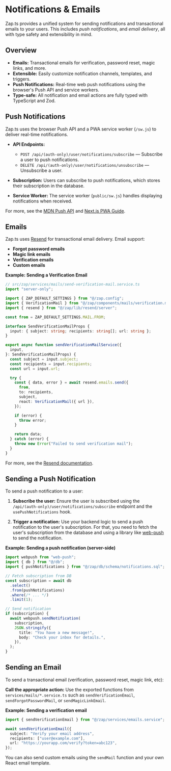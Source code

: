 # Notifications & Emails

Zap.ts provides a unified system for sending notifications and transactional emails to your users. This includes *push notifications*, and *email delivery*, all with type safety and extensibility in mind.

## Overview

* **Emails:** Transactional emails for verification, password reset, magic links, and more.
* **Extensible:** Easily customize notification channels, templates, and triggers.
* **Push Notifications:** Real-time web push notifications using the browser's Push API and service workers.
* **Type-safe:** All notification and email actions are fully typed with TypeScript and Zod.

## Push Notifications

Zap.ts uses the browser Push API and a PWA service worker (`/sw.js`) to deliver real-time notifications.

* **API Endpoints:**

  * `POST /api/(auth-only)/user/notifications/subscribe` — Subscribe a user to push notifications.
  * `DELETE /api/(auth-only)/user/notifications/unsubscribe` — Unsubscribe a user.
* **Subscription:** Users can subscribe to push notifications, which stores their subscription in the database.
* **Service Worker:** The service worker (`public/sw.js`) handles displaying notifications when received.

For more, see the [MDN Push API](https://developer.mozilla.org/en-US/docs/Web/API/Push_API) and [Next.js PWA Guide](https://nextjs.org/docs/app/guides/progressive-web-apps).

## Emails

Zap.ts uses [Resend](https://resend.com/) for transactional email delivery. Email support:

* **Forgot password emails**
* **Magic link emails**
* **Verification emails**
* **Custom emails**

**Example: Sending a Verification Email**

```ts
// src/zap/services/mails/send-verification-mail.service.ts
import "server-only";

import { ZAP_DEFAULT_SETTINGS } from "@/zap.config";
import { VerificationMail } from "@/zap/components/mails/verification.mail";
import { resend } from "@/zap/lib/resend/server";

const from = ZAP_DEFAULT_SETTINGS.MAIL.FROM;

interface SendVerificationMailProps {
  input: { subject: string; recipients: string[]; url: string };
}

export async function sendVerificationMailService({
  input,
}: SendVerificationMailProps) {
  const subject = input.subject;
  const recipients = input.recipients;
  const url = input.url;

  try {
    const { data, error } = await resend.emails.send({
      from,
      to: recipients,
      subject,
      react: VerificationMail({ url }),
    });

    if (error) {
      throw error;
    }

    return data;
  } catch (error) {
    throw new Error("Failed to send verification mail");
  }
}
```

For more, see the [Resend documentation](https://resend.com/docs).

## Sending a Push Notification

To send a push notification to a user:

1. **Subscribe the user:** Ensure the user is subscribed using the `/api/(auth-only)/user/notifications/subscribe` endpoint and the `usePushNotifications` hook.

2. **Trigger a notification:** Use your backend logic to send a push notification to the user's subscription. For that, you need to fetch the user's subscription from the database and using a library like [web-push](https://github.com/web-push-libs/web-push) to send the notification.

**Example: Sending a push notification (server-side)**

```ts
import webpush from "web-push";
import { db } from "@/db";
import { pushNotifications } from "@/zap/db/schema/notifications.sql";

// Fetch subscription from DB
const subscription = await db
  .select()
  .from(pushNotifications)
  .where(/* ... */)
  .limit(1);

// Send notification
if (subscription) {
  await webpush.sendNotification(
    subscription,
    JSON.stringify({
      title: "You have a new message!",
      body: "Check your inbox for details.",
    }),
  );
}
```

## Sending an Email

To send a transactional email (verification, password reset, magic link, etc):

**Call the appropriate action:** Use the exported functions from `services/mails/*.service.ts` such as `sendVerificationEmail`, `sendForgotPasswordMail`, or `sendMagicLinkEmail`.

**Example: Sending a verification email**

```ts
import { sendVerificationEmail } from "@/zap/services/emails.service";

await sendVerificationEmail({
  subject: "Verify your email address",
  recipients: ["user@example.com"],
  url: "https://yourapp.com/verify?token=abc123",
});
```

You can also send custom emails using the `sendMail` function and your own React email template.
